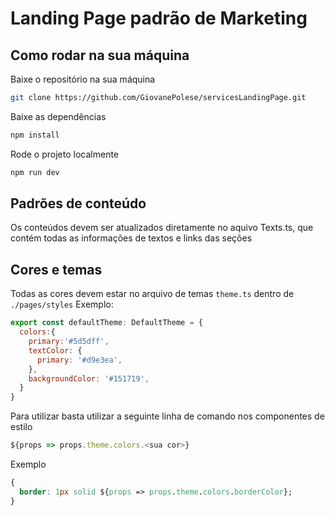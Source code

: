 # Landing Page padrão de Marketing

## Como rodar na sua máquina

Baixe o repositório na sua máquina
```bash
git clone https://github.com/GiovanePolese/servicesLandingPage.git
```

Baixe as dependências
```bash
npm install
```

Rode o projeto localmente
```bash
npm run dev
```

## Padrões de conteúdo
Os conteúdos devem ser atualizados diretamente no aquivo Texts.ts, que contém todas as informações de textos e links das seções

## Cores e temas
Todas as cores devem estar no arquivo de temas `theme.ts` dentro de `./pages/styles`
Exemplo:
```js
export const defaultTheme: DefaultTheme = {
  colors:{
    primary:'#5d5dff',
    textColor: {
      primary: '#d9e3ea',
    },
    backgroundColor: '#151719',
  }
}
```

Para utilizar basta utilizar a seguinte linha de comando nos componentes de estilo
```js
${props => props.theme.colors.<sua cor>}
```
Exemplo
```css
{
  border: 1px solid ${props => props.theme.colors.borderColor};
}
```